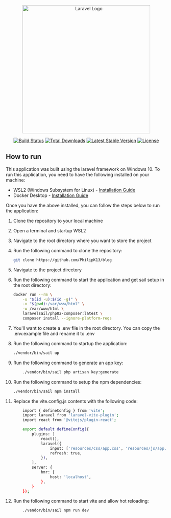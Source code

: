 <p align="center"><a href="https://laravel.com" target="_blank"><img src="https://raw.githubusercontent.com/laravel/art/master/logo-lockup/5%20SVG/2%20CMYK/1%20Full%20Color/laravel-logolockup-cmyk-red.svg" width="400" alt="Laravel Logo"></a></p>

<p align="center">
<a href="https://github.com/laravel/framework/actions"><img src="https://github.com/laravel/framework/workflows/tests/badge.svg" alt="Build Status"></a>
<a href="https://packagist.org/packages/laravel/framework"><img src="https://img.shields.io/packagist/dt/laravel/framework" alt="Total Downloads"></a>
<a href="https://packagist.org/packages/laravel/framework"><img src="https://img.shields.io/packagist/v/laravel/framework" alt="Latest Stable Version"></a>
<a href="https://packagist.org/packages/laravel/framework"><img src="https://img.shields.io/packagist/l/laravel/framework" alt="License"></a>
</p>

## How to run

This application was built using the laravel framework on Windows 10. 
To run this application, you need to have the following installed on your machine:

- WSL2 (Windows Subsystem for Linux) - [Installation Guide](https://docs.microsoft.com/en-us/windows/wsl/install-win10)
- Docker Desktop - [Installation Guide](https://docs.docker.com/docker-for-windows/install/)

Once you have the above installed, you can follow the steps below to run the application:

1. Clone the repository to your local machine
2. Open a terminal and startup WSL2
3. Navigate to the root directory where you want to store the project
4. Run the following command to clone the repository:
    ```bash
    git clone https://github.com/PhilipK13/blog
    ```
5. Navigate to the project directory
6. Run the following command to start the application and get sail setup in the root directory:
    ```bash
    docker run --rm \
        -u "$(id -u):$(id -g)" \
        -v "$(pwd):/var/www/html" \
        -w /var/www/html \
        laravelsail/php82-composer:latest \
        composer install --ignore-platform-reqs
    ```
7. You'll want to create a .env file in the root directory. You can copy the .env.example file and rename it to .env

8. Run the following command to startup the application:
    ```bash
    ./vendor/bin/sail up
    ```
9. Run the following command to generate an app key:
    ```bash
        ./vendor/bin/sail php artisan key:generate
    ```
10. Run the following command to setup the npm dependencies:
    ```bash
    ./vendor/bin/sail npm install
    ```
11. Replace the vite.config.js contents with the following code:
    ```bash
        import { defineConfig } from 'vite';
        import laravel from 'laravel-vite-plugin';
        import react from '@vitejs/plugin-react';

        export default defineConfig({
            plugins: [
                react(),
                laravel({
                    input: ['resources/css/app.css', 'resources/js/app.js'],
                    refresh: true,
                }),
            ],
            server: {
                hmr: {
                    host: 'localhost',
                },
            }
        });
    ```
12. Run the following command to start vite and allow hot reloading:
    ```bash
        ./vendor/bin/sail npm run dev
    ```
    









